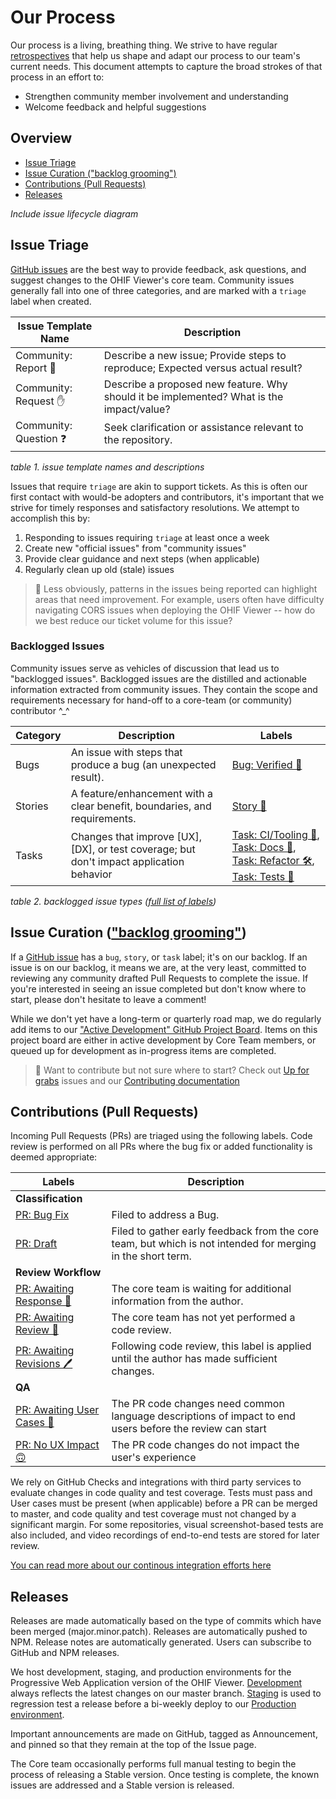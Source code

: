# Our Process

Our process is a living, breathing thing. We strive to have regular
[retrospectives][retrospective] that help us shape and adapt our process to our
team's current needs. This document attempts to capture the broad strokes of
that process in an effort to:

- Strengthen community member involvement and understanding
- Welcome feedback and helpful suggestions

## Overview

- [Issue Triage](#issue-triage)
- [Issue Curation ("backlog grooming")](#issue-curation-backlog-grooming)
- [Contributions (Pull Requests)](#contributions-pull-requests)
- [Releases](#releases)

_Include issue lifecycle diagram_

## Issue Triage

[GitHub issues][gh-issues] are the best way to provide feedback, ask questions,
and suggest changes to the OHIF Viewer's core team. Community issues generally
fall into one of three categories, and are marked with a `triage` label when
created.

| Issue Template Name    | Description                                                                              |
| ---------------------- | ---------------------------------------------------------------------------------------- |
| Community: Report 🐛   | Describe a new issue; Provide steps to reproduce; Expected versus actual result?         |
| Community: Request ✋  | Describe a proposed new feature. Why should it be implemented? What is the impact/value? |
| Community: Question ❓ | Seek clarification or assistance relevant to the repository.                             |

_table 1. issue template names and descriptions_

Issues that require `triage` are akin to support tickets. As this is often our
first contact with would-be adopters and contributors, it's important that we
strive for timely responses and satisfactory resolutions. We attempt to
accomplish this by:

1. Responding to issues requiring `triage` at least once a week
2. Create new "official issues" from "community issues"
3. Provide clear guidance and next steps (when applicable)
4. Regularly clean up old (stale) issues

> :pencil: Less obviously, patterns in the issues being reported can highlight
> areas that need improvement. For example, users often have difficulty
> navigating CORS issues when deploying the OHIF Viewer -- how do we best reduce
> our ticket volume for this issue?

### Backlogged Issues

Community issues serve as vehicles of discussion that lead us to "backlogged
issues". Backlogged issues are the distilled and actionable information
extracted from community issues. They contain the scope and requirements
necessary for hand-off to a core-team (or community) contributor ^\_^

| Category | Description                                                                              | Labels                                                                                                                               |
| -------- | ---------------------------------------------------------------------------------------- | ------------------------------------------------------------------------------------------------------------------------------------ |
| Bugs     | An issue with steps that produce a bug (an unexpected result).                           | [Bug: Verified 🐛][label-bug]                                                                                                        |
| Stories  | A feature/enhancement with a clear benefit, boundaries, and requirements.                | [Story 🙌][label-story]                                                                                                              |
| Tasks    | Changes that improve [UX], [DX], or test coverage; but don't impact application behavior | [Task: CI/Tooling 🤖][label-tooling], [Task: Docs 📖][label-docs], [Task: Refactor 🛠][label-refactor], [Task: Tests 🔬][label-tests] |

_table 2. backlogged issue types ([full list of labels][gh-labels])_

## Issue Curation (["backlog grooming"][groom-backlog])

If a [GitHub issue][gh-issues] has a `bug`, `story`, or `task` label; it's on
our backlog. If an issue is on our backlog, it means we are, at the very least,
committed to reviewing any community drafted Pull Requests to complete the
issue. If you're interested in seeing an issue completed but don't know where to
start, please don't hesitate to leave a comment!

While we don't yet have a long-term or quarterly road map, we do regularly add
items to our ["Active Development" GitHub Project Board][gh-board]. Items on
this project board are either in active development by Core Team members, or
queued up for development as in-progress items are completed.

> :pencil: Want to contribute but not sure where to start? Check out [Up for
> grabs][label-grabs] issues and our [Contributing
> documentation][contributing-docs]

## Contributions (Pull Requests)

Incoming Pull Requests (PRs) are triaged using the following labels. Code review
is performed on all PRs where the bug fix or added functionality is deemed
appropriate:

| Labels                                         | Description                                                                                                 |
| ---------------------------------------------- | ----------------------------------------------------------------------------------------------------------- |
| **Classification**                             |                                                                                                             |
| [PR: Bug Fix][label-bug]                       | Filed to address a Bug.                                                                                     |
| [PR: Draft][draft]                             | Filed to gather early feedback from the core team, but which is not intended for merging in the short term. |
| **Review Workflow**                            |                                                                                                             |
| [PR: Awaiting Response 💬][awaiting-response]  | The core team is waiting for additional information from the author.                                        |
| [PR: Awaiting Review 👀][awaiting-review]      | The core team has not yet performed a code review.                                                          |
| [PR: Awaiting Revisions 🖊][awaiting-revisions] | Following code review, this label is applied until the author has made sufficient changes.                  |
| **QA**                                         |                                                                                                             |
| [PR: Awaiting User Cases 💃][awaiting-stories] | The PR code changes need common language descriptions of impact to end users before the review can start    |
| [PR: No UX Impact 🙃][no-ux-impact]            | The PR code changes do not impact the user's experience                                                     |

We rely on GitHub Checks and integrations with third party services to evaluate
changes in code quality and test coverage. Tests must pass and User cases must
be present (when applicable) before a PR can be merged to master, and code
quality and test coverage must not changed by a significant margin. For some
repositories, visual screenshot-based tests are also included, and video
recordings of end-to-end tests are stored for later review.

[You can read more about our continous integration efforts here](/continous-integration.md)

## Releases

Releases are made automatically based on the type of commits which have been
merged (major.minor.patch). Releases are automatically pushed to NPM. Release
notes are automatically generated. Users can subscribe to GitHub and NPM
releases.

We host development, staging, and production environments for the Progressive
Web Application version of the OHIF Viewer. [Development][ohif-dev] always
reflects the latest changes on our master branch. [Staging][ohif-stage] is used
to regression test a release before a bi-weekly deploy to our [Production
environment][ohif-prod].

Important announcements are made on GitHub, tagged as Announcement, and pinned
so that they remain at the top of the Issue page.

The Core team occasionally performs full manual testing to begin the process of
releasing a Stable version. Once testing is complete, the known issues are
addressed and a Stable version is released.

<!--
  LINKS
-->

<!-- prettier-ignore-start -->
[groom-backlog]: https://www.agilealliance.org/glossary/backlog-grooming
[retrospective]: https://www.atlassian.com/team-playbook/plays/retrospective
[gh-issues]: https://github.com/OHIF/Viewers/issues/new/choose
[gh-labels]: https://github.com/OHIF/Viewers/labels
<!-- Issue Labels -->
[label-story]: https://github.com/OHIF/Viewers/labels/Story%20%3Araised_hands%3A
[label-tooling]: https://github.com/OHIF/Viewers/labels/Task%3A%20CI%2FTooling%20%3Arobot%3A
[label-docs]: https://github.com/OHIF/Viewers/labels/Task%3A%20Docs%20%3Abook%3A
[label-refactor]: https://github.com/OHIF/Viewers/labels/Task%3A%20Refactor%20%3Ahammer_and_wrench%3A
[label-tests]: https://github.com/OHIF/Viewers/labels/Task%3A%20Tests%20%3Amicroscope%3A
[label-bug]: https://github.com/OHIF/Viewers/labels/Bug%3A%20Verified%20%3Abug%3A
<!-- PR Labels -->
[draft]: https://github.com/OHIF/Viewers/labels/PR%3A%20Draft
[awaiting-response]: https://github.com/OHIF/Viewers/labels/PR%3A%20Awaiting%20Response%20%3Aspeech_balloon%3A
[awaiting-review]: https://github.com/OHIF/Viewers/labels/PR%3A%20Awaiting%20Review%20%3Aeyes%3A
[awaiting-stories]: https://github.com/OHIF/Viewers/labels/PR%3A%20Awaiting%20UX%20Stories%20%3Adancer%3A
[awaiting-revisions]: https://github.com/OHIF/Viewers/labels/PR%3A%20Awaiting%20Revisions%20%3Apen%3A
[no-ux-impact]: https://github.com/OHIF/Viewers/labels/PR%3A%20No%20UX%20Impact%20%3Aupside_down_face%3A
<!-- -->
[ohif-dev]: https://viewer-dev.ohif.org
[ohif-stage]: https://viewer-stage.ohif.org
[ohif-prod]: https://viewer.ohif.org
[gh-board]: https://github.com/OHIF/Viewers/projects/4
[label-grabs]: https://github.com/OHIF/Viewers/issues?q=is%3Aissue+is%3Aopen+label%3A%22Up+For+Grabs+%3Araising_hand_woman%3A%22
[contributing-docs]: https://docs.ohif.org/contributing/
<!-- prettier-ignore-end -->
